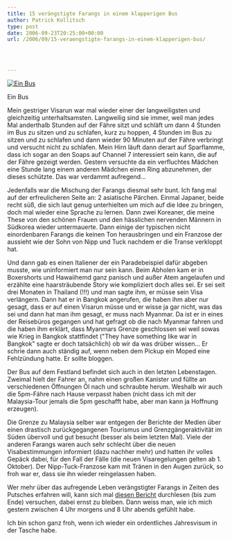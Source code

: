 ```yaml
---
title: 15 verängstigte Farangs in einem klapperigen Bus
author: Patrick Kollitsch
type: post
date: 2006-09-23T20:25:00+00:00
url: /2006/09/15-veraengstigte-farangs-in-einem-klapperigen-bus/




---
```

<div class="flickr">
  <a href="http://flickr.com/photos/schreibblogade/250244877/"><img src="//static.flickr.com/89/250244877_cdca847c31.jpg" alt="Ein Bus" /></a></p> 
  
  <p>
    Ein Bus
  </p>
</div>

Mein gestriger Visarun war mal wieder einer der langweiligsten und gleichzeitig unterhaltsamsten. Langweilig sind sie immer, weil man jedes Mal anderthalb Stunden auf der Fähre sitzt und schläft um dann 4 Stunden im Bus zu sitzen und zu schlafen, kurz zu hoppen, 4 Stunden im Bus zu sitzen und zu schlafen und dann wieder 90 Minuten auf der Fähre verbringt und versucht nicht zu schlafen. Mein Hirn läuft dann derart auf Sparflamme, dass ich sogar an den Soaps auf Channel 7 interessiert sein kann, die auf der Fähre gezeigt werden. Gestern versuchte da ein verfluchtes Mädchen eine Stunde lang einem anderen Mädchen einen Ring abzunehmen, der dieses schützte. Das war verdammt aufregend...

Jedenfalls war die Mischung der Farangs diesmal sehr bunt. Ich fang mal auf der erfreulicheren Seite an: 2 asiatische Pärchen. Einmal Japaner, beide recht süß, die sich laut genug unterhielten um mich auf die Idee zu bringen, doch mal wieder eine Sprache zu lernen. Dann zwei Koreaner, die meine These von den schönen Frauen und den hässlichen nervenden Männern in Südkorea wieder untermauerte. Dann einige der typischen nicht einordenbaren Farangs die keinen Ton herausbringen und ein Franzose der aussieht wie der Sohn von Nipp und Tuck nachdem er die Transe verkloppt hat. 

Und dann gab es einen Italiener der ein Paradebeispiel dafür abgeben musste, wie uninformiert man nur sein kann. Beim Abholen kam er in Boxershorts und Hawaiihemd ganz panisch und außer Atem angelaufen und erzählte eine haarsträubende Story wie kompliziert doch alles sei. Er sei seit drei Monaten in Thailand (!!!) und man sagte ihm, er müsse sein Visa verlängern. Dann hat er in Bangkok angerufen, die haben ihm aber nur gesagt, dass er auf einen Visarun müsse und er wisse ja gar nicht, was das sei und dann hat man ihm gesagt, er muss nach Myanmar. Da ist er in eines der Reisebüros gegangen und hat gefragt ob die nach Myanmar fahren und die haben ihm erklärt, dass Myanmars Grenze geschlossen sei weil sowas wie Krieg in Bangkok stattfindet ("They have something like war in Bangkok" sagte er doch tatsächlich) ob wir da was drüber wissen... Er schrie dann auch ständig auf, wenn neben dem Pickup ein Moped eine Fehlzündung hatte. Er sollte bloggen.

Der Bus auf dem Festland befindet sich auch in den letzten Lebenstagen. Zweimal hielt der Fahrer an, nahm einen großen Kanister und füllte an verschiedenen Öffnungen Öl nach und schraubte herum. Weshalb wir auch die 5pm-Fähre nach Hause verpasst haben (nicht dass ich mit der Malaysia-Tour jemals die 5pm geschafft habe, aber man kann ja Hoffnung erzeugen).

Die Grenze zu Malaysia selber war entgegen der Berichte der Medien über einen drastisch zurückgegangenen Tourismus und Grenzgängeraktivität im Süden übervoll und gut besucht (besser als beim letzten Mal). Viele der anderen Farangs waren auch sehr schlecht über die neuen Visabestimmungen informiert (dazu nachher mehr) und hatten ihr volles Gepäck dabei, für den Fall der Fälle (die neuen Visaregelungen gelten ab 1. Oktober). Der Nipp-Tuck-Franzose kam mit Tränen in den Augen zurück, so froh war er, dass sie ihn wieder reingelassen haben.

Wer mehr über das aufregende Leben verängstigter Farangs in Zeiten des Putsches erfahren will, kann sich mal [diesen Bericht][1] durchlesen (bis zum Ende) versuchen, dabei ernst zu bleiben. Dann weiss man, wie ich mich gestern zwischen 4 Uhr morgens und 8 Uhr abends gefühlt habe. 

Ich bin schon ganz froh, wenn ich wieder ein ordentliches Jahresvisum in der Tasche habe.

 [1]: http://flyertalk.com/forum/showthread.php?t=603753&page=1&pp=15
